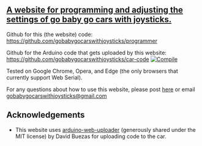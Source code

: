 ## [A website for programming and adjusting the settings of go baby go cars with joysticks.](https://gobabygocarswithjoysticks.github.io/programmer/)

Github for this (the website) code: https://github.com/gobabygocarswithjoysticks/programmer

Github for the Arduino code that gets uploaded by this website: https://github.com/gobabygocarswithjoysticks/car-code 
[![Compile](https://github.com/gobabygocarswithjoysticks/car-code/actions/workflows/compile.yml/badge.svg)](https://github.com/gobabygocarswithjoysticks/car-code/actions/workflows/compile.yml)

Tested on Google Chrome, Opera, and Edge (the only browsers that currently support Web Serial).

For any questions about how to use this website, please post [here](https://github.com/gobabygocarswithjoysticks/programmer/discussions/categories/support) or email gobabygocarswithjoysticks@gmail.com 

## Acknowledgements

- This website uses [arduino-web-uploader](https://github.com/dbuezas/arduino-web-uploader) (generously shared under the MIT license) by David Buezas for uploading code to the car.
